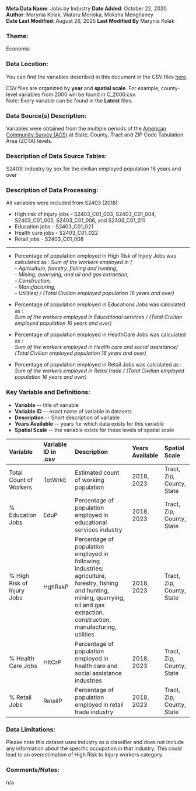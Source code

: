 **Meta Data Name**: Jobs by Industry
**Date Added**: October 22, 2020  
**Author**: Marynia Kolak, Wataru Morioka, Moksha Menghaney  
**Date Last Modified**: August 26, 2025
**Last Modified By** Marynia Kolak

### Theme: 
Economic  

### Data Location: 
You can find the variables described in this document in the CSV files [here](https://oeps.healthyregions.org/download).  

CSV files are organized by **year** and **spatial scale**. For example, county-level variables from 2000 will be found in C_2000.csv.  
Note: Every variable can be found in the **Latest** files.

### Data Source(s) Description:  
Variables were obtained from the multiple periods of the [American Community Survey (ACS)](https://data.census.gov) at State, County, Tract and ZIP Code Tabulation Area (ZCTA) levels.  

### Description of Data Source Tables:
S2403: Industry by sex for the civilian employed population 16 years and over 

### Description of Data Processing: 
All variables were included from S2403 (2018):

* High risk of injury jobs - S2403_C01_003, S2403_C01_004, S2403_C01_005, S2403_C01_006, and S2403_C01_011  
* Education jobs - S2403_C01_021 
* Health care jobs - S2403_C01_022  
* Retail jobs - S2403_C01_008  

----------
* Percentage of population employed in High Risk of Injury Jobs was calculated as : 
*Sum of the workers employed in (<br> 
		- Agriculture, forestry, fishing and hunting, <br>
		- Mining, quarrying, and oil and gas extraction,<br>
		- Construction,<br>
		- Manufacturing,<br>
		- Utilities) / (Total Civilian employed population 16 years and over)*

* Percentage of population employed in Educations Jobs was calculated as : <br>
*Sum of the workers employed in Educational services / (Total Civilian employed population 16 years and over)*
	
* Percentage of population employed in HealthCare Jobs was calculated as : <br>
*Sum of the workers employed in Health care and social assistance/ (Total Civilian employed population 16 years and over)*

* Percentage of population employed in Retail Jobs was calculated as : <br>
*Sum of the workers employed in Retail trade / (Total Civilian employed population 16 years and over)* 
        
### Key Variable and Definitions:

- **Variable** -- title of variable
- **Variable ID** -- exact name of variable in datasets
- **Description** -- Short description of variable
- **Years Available** -- years for which data exists for this variable
- **Spatial Scale** -- the variable exists for these levels of spatial scale

| Variable | Variable ID in .csv | Description | Years Available | Spatial Scale |
|:---------|:--------------------|:------------|:----------------|:--------------|
| Total Count of Workers | TotWrkE | Estimated count of working population | 2018, 2023 | Tract, Zip, County, State |
| % Education Jobs  | EduP | Percentage of population employed in educational services industry | 2018, 2023 | Tract, Zip, County, State |
| % High Risk of Injury Jobs  | HghRskP | Percentage of population employed in following industries: agriculture, forestry, fishing and hunting, mining, quarrying,  oil and gas extraction, construction, manufacturing, utilities | 2018, 2023 | Tract, Zip, County, State |
| % Health Care Jobs | HltCrP | Percentage of population employed in health care and social assistance industries | 2018, 2023 | Tract, Zip, County, State |
| % Retail Jobs  | RetailP | Percentage of population employed in retail trade industry | 2018, 2023 | Tract, Zip, County, State |

### Data Limitations:
Please note this dataset uses industry as a classifier and does not include any information about the specific occupation in that industry. This could lead to an overestimation of High Risk to Injury workers category.

### Comments/Notes:
n/a
